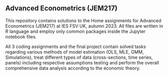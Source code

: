 ## Advanced Econometrics (JEM217)

This repository contains solutions to the Home assignments for Advanced Econometrics (JEM217) at IES FSV UK, autumn 2023. All files are written in R language and employ only common packages inside the Jupyter notebook files. 

All 3 coding assignments and the final project contain solved tasks regarding various methods of model estimation (OLS, MLE, GMM, Simulations), treat different types of data (cross-sections, time series, panels) including respective assumptions testing and perform the overall comprehensive data analysis according to the economic theory. 

